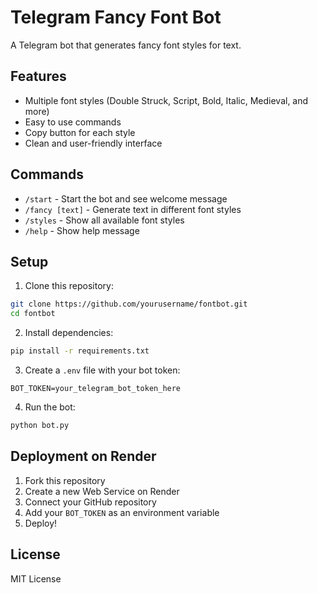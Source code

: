 # Telegram Fancy Font Bot

A Telegram bot that generates fancy font styles for text.

## Features

- Multiple font styles (Double Struck, Script, Bold, Italic, Medieval, and more)
- Easy to use commands
- Copy button for each style
- Clean and user-friendly interface

## Commands

- `/start` - Start the bot and see welcome message
- `/fancy [text]` - Generate text in different font styles
- `/styles` - Show all available font styles
- `/help` - Show help message

## Setup

1. Clone this repository:
```bash
git clone https://github.com/yourusername/fontbot.git
cd fontbot
```

2. Install dependencies:
```bash
pip install -r requirements.txt
```

3. Create a `.env` file with your bot token:
```
BOT_TOKEN=your_telegram_bot_token_here
```

4. Run the bot:
```bash
python bot.py
```

## Deployment on Render

1. Fork this repository
2. Create a new Web Service on Render
3. Connect your GitHub repository
4. Add your `BOT_TOKEN` as an environment variable
5. Deploy!

## License

MIT License 